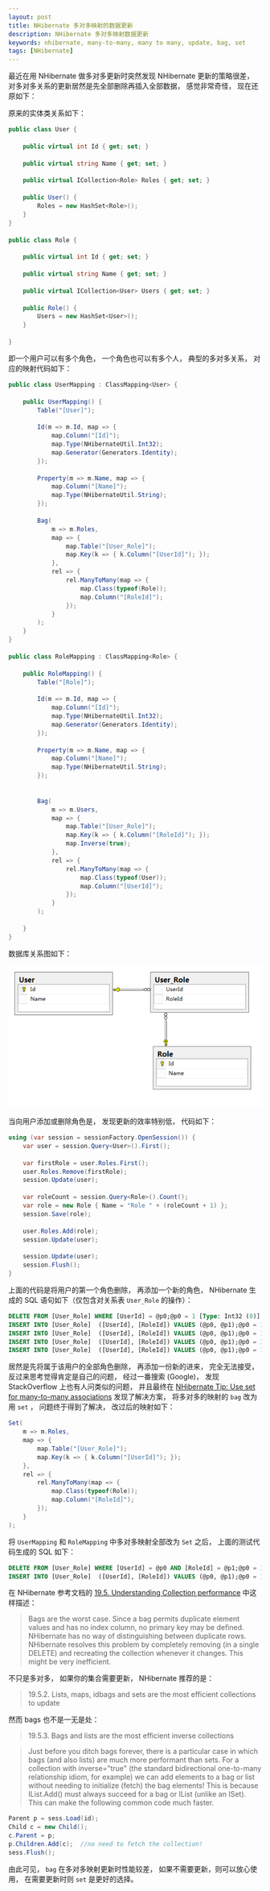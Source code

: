 ```yaml
---
layout: post
title: NHibernate 多对多映射的数据更新
description: NHibernate 多对多映射数据更新
keywords: nhibernate, many-to-many, many to many, update, bag, set
tags: [NHibernate]
---
```


最近在用 NHibernate 做多对多更新时突然发现 NHibernate 更新的策略很差， 对多对多关系的更新居然是先全部删除再插入全部数据， 感觉非常奇怪， 现在还原如下：

原来的实体类关系如下：

```c#
public class User {

    public virtual int Id { get; set; }

    public virtual string Name { get; set; }

    public virtual ICollection<Role> Roles { get; set; }

    public User() {
        Roles = new HashSet<Role>();
    }
}

public class Role {

    public virtual int Id { get; set; }

    public virtual string Name { get; set; }

    public virtual ICollection<User> Users { get; set; }

    public Role() {
        Users = new HashSet<User>();
    }

}
```

即一个用户可以有多个角色， 一个角色也可以有多个人， 典型的多对多关系， 对应的映射代码如下：

```c#
public class UserMapping : ClassMapping<User> {

    public UserMapping() {
        Table("[User]");

        Id(m => m.Id, map => {
            map.Column("[Id]");
            map.Type(NHibernateUtil.Int32);
            map.Generator(Generators.Identity);
        });

        Property(m => m.Name, map => {
            map.Column("[Name]");
            map.Type(NHibernateUtil.String);
        });

        Bag(
            m => m.Roles,
            map => {
                map.Table("[User_Role]");
                map.Key(k => { k.Column("[UserId]"); });
            },
            rel => {
                rel.ManyToMany(map => {
                    map.Class(typeof(Role));
                    map.Column("[RoleId]");
                });
            }
        );
    }
}

public class RoleMapping : ClassMapping<Role> {

    public RoleMapping() {
        Table("[Role]");

        Id(m => m.Id, map => {
            map.Column("[Id]");
            map.Type(NHibernateUtil.Int32);
            map.Generator(Generators.Identity);
        });

        Property(m => m.Name, map => {
            map.Column("[Name]");
            map.Type(NHibernateUtil.String);
        });


        Bag(
            m => m.Users,
            map => {
                map.Table("[User_Role]");
                map.Key(k => { k.Column("[RoleId]"); });
                map.Inverse(true);
            },
            rel => {
                rel.ManyToMany(map => {
                    map.Class(typeof(User));
                    map.Column("[UserId]");
                });
            }
        );

    }
}
```

数据库关系图如下：

![数据库关系图](/assets/post-images/user-role-many-to-many.png)

当向用户添加或删除角色是， 发现更新的效率特别低， 代码如下：

```c#
using (var session = sessionFactory.OpenSession()) {
    var user = session.Query<User>().First();

    var firstRole = user.Roles.First();
    user.Roles.Remove(firstRole);
    session.Update(user);

    var roleCount = session.Query<Role>().Count();
    var role = new Role { Name = "Role " + (roleCount + 1) };
    session.Save(role);

    user.Roles.Add(role);
    session.Update(user);

    session.Update(user);
    session.Flush();
}
```

上面的代码是将用户的第一个角色删除， 再添加一个新的角色， NHibernate 生成的 SQL 语句如下（仅包含对关系表 `User_Role` 的操作）：

```sql
DELETE FROM [User_Role] WHERE [UserId] = @p0;@p0 = 1 [Type: Int32 (0)]
INSERT INTO [User_Role]  ([UserId], [RoleId]) VALUES (@p0, @p1);@p0 = 1 [Type: Int32 (0)], @p1 = 2 [Type: Int32 (0)]
INSERT INTO [User_Role]  ([UserId], [RoleId]) VALUES (@p0, @p1);@p0 = 1 [Type: Int32 (0)], @p1 = 7 [Type: Int32 (0)]
INSERT INTO [User_Role]  ([UserId], [RoleId]) VALUES (@p0, @p1);@p0 = 1 [Type: Int32 (0)], @p1 = 6 [Type: Int32 (0)]
INSERT INTO [User_Role]  ([UserId], [RoleId]) VALUES (@p0, @p1);@p0 = 1 [Type: Int32 (0)], @p1 = 10 [Type: Int32 (0)]
```

居然是先将属于该用户的全部角色删除， 再添加一份新的进来， 完全无法接受， 反过来思考觉得肯定是自己的问题， 经过一番搜索 (Google)， 发现 StackOverflow 上也有人问类似的问题， 并且最终在 [NHibernate Tip: Use set for many-to-many associations][1] 发现了解决方案， 将多对多的映射的 `bag` 改为用 `set` ， 问题终于得到了解决， 改过后的映射如下：

```c#
Set(
    m => m.Roles,
    map => {
        map.Table("[User_Role]");
        map.Key(k => { k.Column("[UserId]"); });
    },
    rel => {
        rel.ManyToMany(map => {
            map.Class(typeof(Role));
            map.Column("[RoleId]");
        });
    }
);
```

将 `UserMapping` 和 `RoleMapping` 中多对多映射全部改为 `Set` 之后， 上面的测试代码生成的 SQL 如下：

```sql
DELETE FROM [User_Role] WHERE [UserId] = @p0 AND [RoleId] = @p1;@p0 = 1 [Type: Int32 (0)], @p1 = 8 [Type: Int32 (0)]
INSERT INTO [User_Role]  ([UserId], [RoleId]) VALUES (@p0, @p1);@p0 = 1 [Type: Int32 (0)], @p1 = 9 [Type: Int32 (0)]
```

在 NHibernate 参考文档的 [19.5. Understanding Collection performance][2] 中这样描述：

> Bags are the worst case. Since a bag permits duplicate element values and has no index column,
> no primary key may be defined. NHibernate has no way of distinguishing between duplicate rows.
> NHibernate resolves this problem by completely removing (in a single DELETE) and recreating the
> collection whenever it changes. This might be very inefficient.

不只是多对多， 如果你的集合需要更新， NHibernate 推荐的是：

> 19.5.2. Lists, maps, idbags and sets are the most efficient collections to update

然而 bags 也不是一无是处：

> 19.5.3. Bags and lists are the most efficient inverse collections

> Just before you ditch bags forever, there is a particular case in which bags (and also lists)
> are much more performant than sets. For a collection with inverse="true" (the standard bidirectional
> one-to-many relationship idiom, for example) we can add elements to a bag or list without needing to
> initialize (fetch) the bag elements! This is because IList.Add() must always succeed for a bag or
> IList<T> (unlike an ISet<T>). This can make the following common code much faster.

```c#
Parent p = sess.Load(id);
Child c = new Child();
c.Parent = p;
p.Children.Add(c);  //no need to fetch the collection!
sess.Flush();
```

由此可见， `bag` 在多对多映射更新时性能较差， 如果不需要更新，则可以放心使用， 在需要更新时则 `set` 是更好的选择。 

[1]: http://www.codinginstinct.com/2010/03/nhibernate-tip-use-set-for-many-to-many.html
[2]: http://nhibernate.info/doc/nh/en/index.html#performance-collections